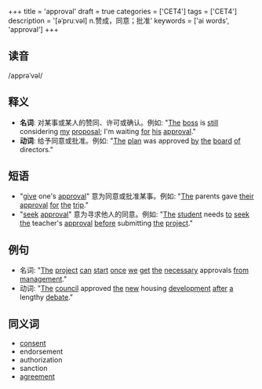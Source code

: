 +++
title = 'approval'
draft = true
categories = ['CET4']
tags = ['CET4']
description = '[əˈpruːvəl] n.赞成，同意；批准'
keywords = ['ai words', 'approval']
+++

## 读音
/apprəˈvəl/

## 释义
- **名词**: 对某事或某人的赞同、许可或确认。例如: "[The](/post/the/) [boss](/post/boss/) is [still](/post/still/) considering [my](/post/my/) [proposal](/post/proposal/); I'm waiting [for](/post/for/) [his](/post/his/) [approval](/post/approval/)."
- **动词**: 给予同意或批准。例如: "[The](/post/the/) [plan](/post/plan/) was approved [by](/post/by/) [the](/post/the/) [board](/post/board/) [of](/post/of/) directors."

## 短语
- "[give](/post/give/) one's [approval](/post/approval/)" 意为同意或批准某事。例如: "[The](/post/the/) parents gave [their](/post/their/) [approval](/post/approval/) [for](/post/for/) [the](/post/the/) [trip](/post/trip/)."
- "[seek](/post/seek/) [approval](/post/approval/)" 意为寻求他人的同意。例如: "[The](/post/the/) [student](/post/student/) needs [to](/post/to/) [seek](/post/seek/) [the](/post/the/) teacher's [approval](/post/approval/) [before](/post/before/) submitting [the](/post/the/) [project](/post/project/)."

## 例句
- 名词: "[The](/post/the/) [project](/post/project/) [can](/post/can/) [start](/post/start/) [once](/post/once/) [we](/post/we/) [get](/post/get/) [the](/post/the/) [necessary](/post/necessary/) approvals [from](/post/from/) [management](/post/management/)."
- 动词: "[The](/post/the/) [council](/post/council/) approved [the](/post/the/) [new](/post/new/) housing [development](/post/development/) [after](/post/after/) [a](/post/a/) lengthy [debate](/post/debate/)."

## 同义词
- [consent](/post/consent/)
- endorsement
- authorization
- sanction
- [agreement](/post/agreement/)
